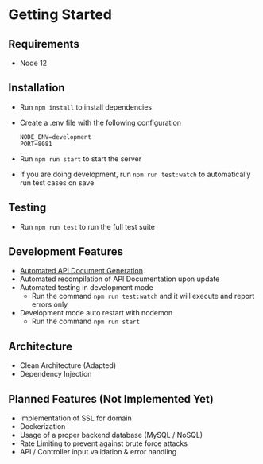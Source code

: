 # Getting Started

## Requirements

-   Node 12

## Installation

-   Run `npm install` to install dependencies
-   Create a .env file with the following configuration

    ```dotnev
    NODE_ENV=development
    PORT=8081
    ```

-   Run `npm run start` to start the server
-   If you are doing development, run `npm run test:watch` to automatically run test cases on save

## Testing

-   Run `npm run test` to run the full test suite

## Development Features

-   [Automated API Document Generation](http://localhost:8081)
-   Automated recompilation of API Documentation upon update
-   Automated testing in development mode
    -   Run the command `npm run test:watch` and it will execute and report errors only
-   Development mode auto restart with nodemon
    -   Run the command `npm run start`

## Architecture

-   Clean Architecture (Adapted)
-   Dependency Injection

## Planned Features (Not Implemented Yet)

-   Implementation of SSL for domain
-   Dockerization
-   Usage of a proper backend database (MySQL / NoSQL)
-   Rate Limiting to prevent against brute force attacks
-   API / Controller input validation & error handling
